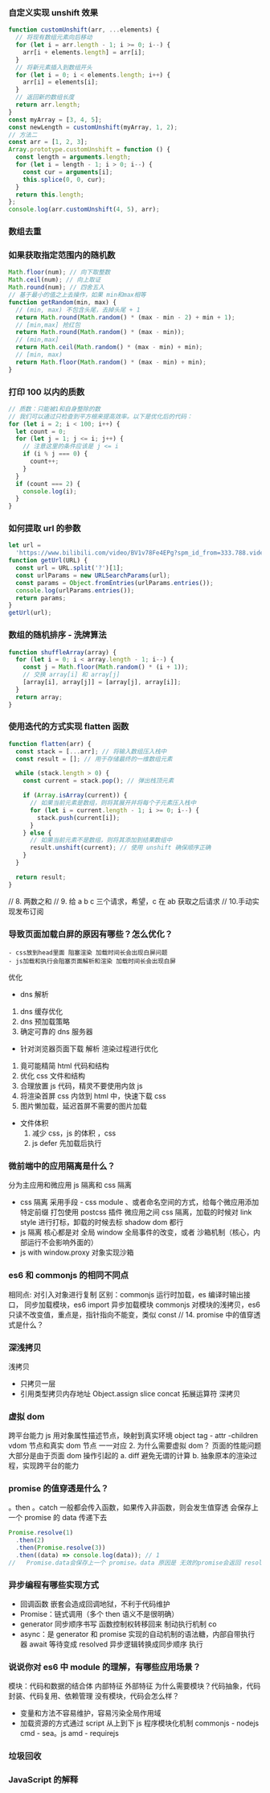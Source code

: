 ### 自定义实现 unshift 效果

```js
function customUnshift(arr, ...elements) {
  // 将现有数组元素向后移动
  for (let i = arr.length - 1; i >= 0; i--) {
    arr[i + elements.length] = arr[i];
  }
  // 将新元素插入到数组开头
  for (let i = 0; i < elements.length; i++) {
    arr[i] = elements[i];
  }
  // 返回新的数组长度
  return arr.length;
}
const myArray = [3, 4, 5];
const newLength = customUnshift(myArray, 1, 2);
// 方法二
const arr = [1, 2, 3];
Array.prototype.customUnshift = function () {
  const length = arguments.length;
  for (let i = length - 1; i > 0; i--) {
    const cur = arguments[i];
    this.splice(0, 0, cur);
  }
  return this.length;
};
console.log(arr.customUnshift(4, 5), arr);
```

### 数组去重

<!-- arr.filter((item, index) => arr.indexOf(item) === index);
 -->

### 如果获取指定范围内的随机数

```js
Math.floor(num); // 向下取整数
Math.ceil(num); // 向上取证
Math.round(num); // 四舍五入
// 基于最小的值之上去操作，如果 min和max相等
function getRandom(min, max) {
  // (min, max) 不包含头尾，去掉头尾 + 1
  return Math.round(Math.random() * (max - min - 2) + min + 1);
  // [min,max] 抢红包
  return Math.round(Math.random() * (max - min));
  // (min,max]
  return Math.ceil(Math.random() * (max - min) + min);
  // [min, max)
  return Math.floor(Math.random() * (max - min) + min);
}
```

### 打印 100 以内的质数

```js
// 质数：只能被1和自身整除的数
// 我们可以通过只检查到平方根来提高效率。以下是优化后的代码：
for (let i = 2; i < 100; i++) {
  let count = 0;
  for (let j = 1; j <= i; j++) {
    // 注意这里的条件应该是 j <= i
    if (i % j === 0) {
      count++;
    }
  }
  if (count === 2) {
    console.log(i);
  }
}
```

### 如何提取 url 的参数

```js
let url =
  'https://www.bilibili.com/video/BV1v78Fe4EPg?spm_id_from=333.788.videopod.episodes&vd_source=7ccacfe21911c7d4c550596a31cc3de2&p=5';
function getUrl(URL) {
  const url = URL.split('?')[1];
  const urlParams = new URLSearchParams(url);
  const params = Object.fromEntries(urlParams.entries());
  console.log(urlParams.entries());
  return params;
}
getUrl(url);
```

### 数组的随机排序 - 洗牌算法

```js
function shuffleArray(array) {
  for (let i = 0; i < array.length - 1; i--) {
    const j = Math.floor(Math.random() * (i + 1));
    // 交换 array[i] 和 array[j]
    [array[i], array[j]] = [array[j], array[i]];
  }
  return array;
}
```

### 使用迭代的方式实现 flatten 函数

```js
function flatten(arr) {
  const stack = [...arr]; // 将输入数组压入栈中
  const result = []; // 用于存储最终的一维数组元素

  while (stack.length > 0) {
    const current = stack.pop(); // 弹出栈顶元素

    if (Array.isArray(current)) {
      // 如果当前元素是数组，则将其展开并将每个子元素压入栈中
      for (let i = current.length - 1; i >= 0; i--) {
        stack.push(current[i]);
      }
    } else {
      // 如果当前元素不是数组，则将其添加到结果数组中
      result.unshift(current); // 使用 unshift 确保顺序正确
    }
  }

  return result;
}
```

// 8. 两数之和
// 9. 给 a b c 三个请求，希望，c 在 ab 获取之后请求
// 10.手动实现发布订阅

### 导致页面加载白屏的原因有哪些？怎么优化？

    - css放到head里面 阻塞渲染 加载时间长会出现白屏问题
    - js加载和执行会阻塞页面解析和渲染 加载时间长会出现白屏

优化

- dns 解析

1. dns 缓存优化
2. dns 预加载策略
3. 确定可靠的 dns 服务器

- 针对浏览器页面下载 解析 渲染过程进行优化

1. 竟可能精简 html 代码和结构
2. 优化 css 文件和结构
3. 合理放置 js 代码，精灵不要使用内敛 js
4. 将渲染首屏 css 内敛到 html 中，快速下载 css
5. 图片懒加载，延迟首屏不需要的图片加载

- 文件体积
  1. 减少 css，js 的体积 ，css
  2. js defer 先加载后执行

### 微前端中的应用隔离是什么？

分为主应用和微应用 js 隔离和 css 隔离

- css 隔离
  采用手段 - css module 、或者命名空间的方式，给每个微应用添加特定前缀 打包使用 postcss 插件
  微应用之间 css 隔离，加载的时候对 link style 进行打标，卸载的时候去标
  shadow dom 都行
- js 隔离
  核心都是对 全局 window 全局事件的改变，或者 沙箱机制（核心，内部运行不会影响外面的）
- js with window.proxy 对象实现沙箱

### es6 和 commonjs 的相同不同点

相同点: 对引入对象进行复制
区别：commonjs 运行时加载，es 编译时输出接口，
同步加载模块，es6 import 异步加载模块
commonjs 对模块的浅拷贝，es6 只读不改变值，重点是，指针指向不能变，类似 const
// 14. promise 中的值穿透式是什么？

### 深浅拷贝

浅拷贝

- 只拷贝一层
- 引用类型拷贝内存地址
  Object.assign slice concat 拓展运算符
  深拷贝

### 虚拟 dom

跨平台能力
js 用对象属性描述节点，映射到真实环境
object tag - attr -children
vdom 节点和真实 dom 节点 一一对应 2. 为什么需要虚拟 dom？
页面的性能问题大部分是由于页面 dom 操作引起的
a. diff 避免无谓的计算
b. 抽象原本的渲染过程，实现跨平台的能力

### promise 的值穿透是什么？

。then 。catch 一般都会传入函数，如果传入非函数，则会发生值穿透
会保存上一个 promise 的 data 传递下去

```js
Promise.resolve(1)
  .then(2)
  .then(Promise.resolve(3))
  .then((data) => console.log(data)); // 1
//   Promise.data会保存上一个 promise。data 原因是 无效的promise会返回 resolved
```

### 异步编程有哪些实现方式

- 回调函数 嵌套会造成回调地狱，不利于代码维护
- Promise：链式调用（多个 then 语义不是很明确）
- generator 同步顺序书写 函数控制权转移回来 制动执行机制 co
- async：是 generator 和 promise 实现的自动机制的语法糖，内部自带执行器 await 等待变成 resolved
  异步逻辑转换成同步顺序 执行

### 说说你对 es6 中 module 的理解，有哪些应用场景？

模块：代码和数据的结合体
内部特征
外部特征
为什么需要模块？代码抽象，代码封装、代码复用、依赖管理
没有模块，代码会怎么样？

- 变量和方法不容易维护，容易污染全局作用域
- 加载资源的方式通过 script 从上到下
  js 程序模块化机制
  commonjs - nodejs
  cmd - sea。js
  amd - requirejs

### 垃圾回收

### JavaScript 的解释
